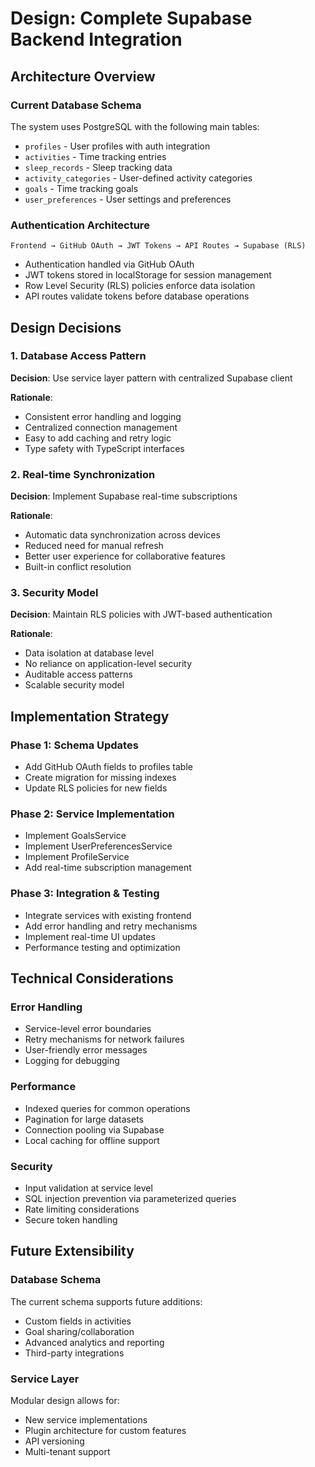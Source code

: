 # Design: Complete Supabase Backend Integration

## Architecture Overview

### Current Database Schema
The system uses PostgreSQL with the following main tables:
- `profiles` - User profiles with auth integration
- `activities` - Time tracking entries
- `sleep_records` - Sleep tracking data
- `activity_categories` - User-defined activity categories
- `goals` - Time tracking goals
- `user_preferences` - User settings and preferences

### Authentication Architecture
```
Frontend → GitHub OAuth → JWT Tokens → API Routes → Supabase (RLS)
```
- Authentication handled via GitHub OAuth
- JWT tokens stored in localStorage for session management
- Row Level Security (RLS) policies enforce data isolation
- API routes validate tokens before database operations

## Design Decisions

### 1. Database Access Pattern
**Decision**: Use service layer pattern with centralized Supabase client

**Rationale**:
- Consistent error handling and logging
- Centralized connection management
- Easy to add caching and retry logic
- Type safety with TypeScript interfaces

### 2. Real-time Synchronization
**Decision**: Implement Supabase real-time subscriptions

**Rationale**:
- Automatic data synchronization across devices
- Reduced need for manual refresh
- Better user experience for collaborative features
- Built-in conflict resolution

### 3. Security Model
**Decision**: Maintain RLS policies with JWT-based authentication

**Rationale**:
- Data isolation at database level
- No reliance on application-level security
- Auditable access patterns
- Scalable security model

## Implementation Strategy

### Phase 1: Schema Updates
- Add GitHub OAuth fields to profiles table
- Create migration for missing indexes
- Update RLS policies for new fields

### Phase 2: Service Implementation
- Implement GoalsService
- Implement UserPreferencesService
- Implement ProfileService
- Add real-time subscription management

### Phase 3: Integration & Testing
- Integrate services with existing frontend
- Add error handling and retry mechanisms
- Implement real-time UI updates
- Performance testing and optimization

## Technical Considerations

### Error Handling
- Service-level error boundaries
- Retry mechanisms for network failures
- User-friendly error messages
- Logging for debugging

### Performance
- Indexed queries for common operations
- Pagination for large datasets
- Connection pooling via Supabase
- Local caching for offline support

### Security
- Input validation at service level
- SQL injection prevention via parameterized queries
- Rate limiting considerations
- Secure token handling

## Future Extensibility

### Database Schema
The current schema supports future additions:
- Custom fields in activities
- Goal sharing/collaboration
- Advanced analytics and reporting
- Third-party integrations

### Service Layer
Modular design allows for:
- New service implementations
- Plugin architecture for custom features
- API versioning
- Multi-tenant support